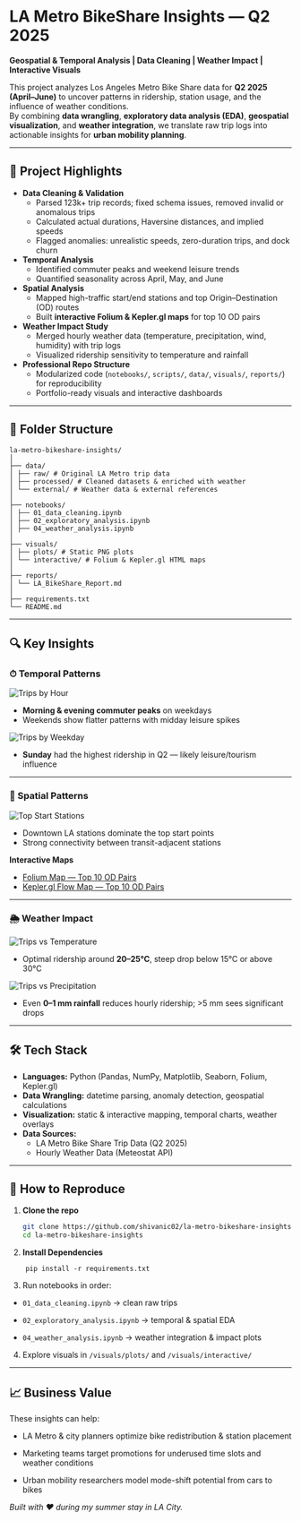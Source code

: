 # LA Metro BikeShare Insights — Q2 2025

**Geospatial & Temporal Analysis | Data Cleaning | Weather Impact | Interactive Visuals**

This project analyzes Los Angeles Metro Bike Share data for **Q2 2025 (April–June)** to uncover patterns in ridership, station usage, and the influence of weather conditions.  
By combining **data wrangling**, **exploratory data analysis (EDA)**, **geospatial visualization**, and **weather integration**, we translate raw trip logs into actionable insights for **urban mobility planning**.

---

## 📌 Project Highlights
- **Data Cleaning & Validation**  
  - Parsed 123k+ trip records; fixed schema issues, removed invalid or anomalous trips  
  - Calculated actual durations, Haversine distances, and implied speeds  
  - Flagged anomalies: unrealistic speeds, zero-duration trips, and dock churn
- **Temporal Analysis**  
  - Identified commuter peaks and weekend leisure trends  
  - Quantified seasonality across April, May, and June
- **Spatial Analysis**  
  - Mapped high-traffic start/end stations and top Origin–Destination (OD) routes  
  - Built **interactive Folium & Kepler.gl maps** for top 10 OD pairs
- **Weather Impact Study**  
  - Merged hourly weather data (temperature, precipitation, wind, humidity) with trip logs  
  - Visualized ridership sensitivity to temperature and rainfall
- **Professional Repo Structure**  
  - Modularized code (`notebooks/`, `scripts/`, `data/`, `visuals/`, `reports/`) for reproducibility  
  - Portfolio-ready visuals and interactive dashboards

---

## 📂 Folder Structure

```
la-metro-bikeshare-insights/
│
├── data/
│ ├── raw/ # Original LA Metro trip data
│ ├── processed/ # Cleaned datasets & enriched with weather
│ └── external/ # Weather data & external references
│
├── notebooks/
│ ├── 01_data_cleaning.ipynb
│ ├── 02_exploratory_analysis.ipynb
│ ├── 04_weather_analysis.ipynb
│
├── visuals/
│ ├── plots/ # Static PNG plots
│ └── interactive/ # Folium & Kepler.gl HTML maps
│
├── reports/
│ └── LA_BikeShare_Report.md
│
├── requirements.txt
└── README.md
```

---

## 🔍 Key Insights

### ⏱ Temporal Patterns
![Trips by Hour](visuals/plots/trips_by_hour_q2_2025.png)  
- **Morning & evening commuter peaks** on weekdays  
- Weekends show flatter patterns with midday leisure spikes  

![Trips by Weekday](visuals/plots/trips_by_weekday_q2_2025.png)  
- **Sunday** had the highest ridership in Q2 — likely leisure/tourism influence

---

### 📍 Spatial Patterns
![Top Start Stations](visuals/plots/top_start_stations_q2_2025.png)  
- Downtown LA stations dominate the top start points  
- Strong connectivity between transit-adjacent stations

**Interactive Maps**  
- [Folium Map — Top 10 OD Pairs](visuals/interactive/top10_od_pairs_map_q2_2025.html)  
- [Kepler.gl Flow Map — Top 10 OD Pairs](visuals/interactive/kepler_top10_od_pairs_q2_2025.html)

---

### 🌦 Weather Impact
![Trips vs Temperature](visuals/plots/trips_vs_temp_q2_2025.png)  
- Optimal ridership around **20–25°C**, steep drop below 15°C or above 30°C  

![Trips vs Precipitation](visuals/plots/trips_vs_precip_q2_2025.png)  
- Even **0–1 mm rainfall** reduces hourly ridership; >5 mm sees significant drops

---

## 🛠 Tech Stack
- **Languages:** Python (Pandas, NumPy, Matplotlib, Seaborn, Folium, Kepler.gl)  
- **Data Wrangling:** datetime parsing, anomaly detection, geospatial calculations  
- **Visualization:** static & interactive mapping, temporal charts, weather overlays  
- **Data Sources:**  
  - LA Metro Bike Share Trip Data (Q2 2025)  
  - Hourly Weather Data (Meteostat API)

---

## 🚀 How to Reproduce
1. **Clone the repo**  
   ```bash
   git clone https://github.com/shivanic02/la-metro-bikeshare-insights.git
   cd la-metro-bikeshare-insights
   ```
2. **Install Dependencies**
```
    pip install -r requirements.txt
```
3. Run notebooks in order:

  - ```01_data_cleaning.ipynb``` → clean raw trips

  - ```02_exploratory_analysis.ipynb``` → temporal & spatial EDA

  - ```04_weather_analysis.ipynb``` → weather integration & impact plots

4. Explore visuals in ```/visuals/plots/``` and ```/visuals/interactive/```

---

## 📈 Business Value

These insights can help:

  - LA Metro & city planners optimize bike redistribution & station placement

  - Marketing teams target promotions for underused time slots and weather conditions

  - Urban mobility researchers model mode-shift potential from cars to bikes

*Built with ❤️ during my summer stay in LA City.*



